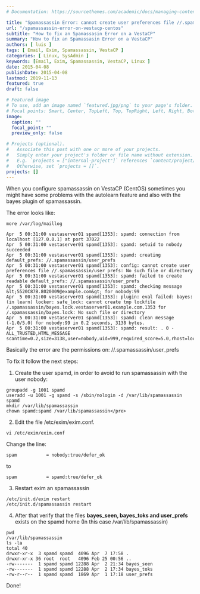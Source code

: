 ```yaml
---
# Documentation: https://sourcethemes.com/academic/docs/managing-content/

title: "Spamassassin Error: cannot create user preferences file //.spamassassin/user_prefs: Permission denied on VestaCP - CentOS"
url: "/spamassassin-error-on-vestacp-centos"
subtitle: "How to fix an Spamassasin Error on a VestaCP"
summary: "How to fix an Spamassasin Error on a VestaCP"
authors: [ luis ]
tags: [ Email, Exim, Spamassassin, VestaCP ]
categories: [ Linux, SysAdmin ]
keywords: [Email, Exim, Spamassassin, VestaCP, Linux ]
date: 2015-04-08
publishDate: 2015-04-08
lastmod: 2019-11-13
featured: true
draft: false

# Featured image
# To use, add an image named `featured.jpg/png` to your page's folder.
# Focal points: Smart, Center, TopLeft, Top, TopRight, Left, Right, BottomLeft, Bottom, BottomRight.
image:
  caption: ""
  focal_point: ""
  preview_only: false

# Projects (optional).
#   Associate this post with one or more of your projects.
#   Simply enter your project's folder or file name without extension.
#   E.g. `projects = ["internal-project"]` references `content/project/deep-learning/index.md`.
#   Otherwise, set `projects = []`.
projects: []
---
```


When you configure spamassassin on VestaCP (CentOS) sometimes you might have some problems with the autolearn feature and also with the bayes plugin of spamassassin.
  
The error looks like:

```shell
more /var/log/maillog

Apr  5 00:31:00 vestaserver01 spamd[1353]: spamd: connection from localhost [127.0.0.1] at port 37022
Apr  5 00:31:00 vestaserver01 spamd[1353]: spamd: setuid to nobody succeeded
Apr  5 00:31:00 vestaserver01 spamd[1353]: spamd: creating default_prefs: //.spamassassin/user_prefs
Apr  5 00:31:00 vestaserver01 spamd[1353]: config: cannot create user preferences file //.spamassassin/user_prefs: No such file or directory
Apr  5 00:31:00 vestaserver01 spamd[1353]: spamd: failed to create readable default_prefs: //.spamassassin/user_prefs
Apr  5 00:31:00 vestaserver01 spamd[1353]: spamd: checking message &lt;5520C87B.8020009@example.com&gt; for nobody:99
Apr  5 00:31:00 vestaserver01 spamd[1353]: plugin: eval failed: bayes: (in learn) locker: safe_lock: cannot create tmp lockfile /.spamassassin/bayes.lock.vestaserver01.example.com.1353 for /.spamassassin/bayes.lock: No such file or directory
Apr  5 00:31:00 vestaserver01 spamd[1353]: spamd: clean message (-1.0/5.0) for nobody:99 in 0.2 seconds, 3138 bytes.
Apr  5 00:31:00 vestaserver01 spamd[1353]: spamd: result: . 0 - ALL_TRUSTED,HTML_MESSAGE scantime=0.2,size=3138,user=nobody,uid=999,required_score=5.0,rhost=localhost,raddr=127.0.0.1,rport=37022,mid=&lt;5520C87B.8020009@example.com&gt;,autolearn=unavailable
```

Basically the error are the permissions on: //.spamassassin/user_prefs

To fix it follow the next steps:

1. Create the user spamd, in order to avoid to run spamassassin with the user nobody:

```shell
groupadd -g 1001 spamd
useradd -u 1001 -g spamd -s /sbin/nologin -d /var/lib/spamassassin spamd
mkdir /var/lib/spamassassin
chown spamd:spamd /var/lib/spamassassin</pre>
```

2. Edit the file /etc/exim/exim.conf.

```shell
vi /etc/exim/exim.conf
```

Change the line:

```shell
spam           = nobody:true/defer_ok
```

to

```shell
spam           = spamd:true/defer_ok
```

3. Restart exim an spamassassin

```shell
/etc/init.d/exim restart 
/etc/init.d/spamassassin restart
```

4. After that verify that the files **bayes_seen, bayes_toks and user_prefs** exists on the spamd home (In this case /var/lib/spamassassin)

```shell
pwd
/var/lib/spamassassin
ls -la
total 40
drwxr-xr-x  3 spamd spamd  4096 Apr  7 17:58 .
drwxr-xr-x 36 root  root   4096 Feb 25 00:56 ..
-rw-------  1 spamd spamd 12288 Apr  2 21:34 bayes_seen
-rw-------  1 spamd spamd 12288 Apr  2 17:34 bayes_toks
-rw-r--r--  1 spamd spamd  1869 Apr  1 17:18 user_prefs
```

Done!